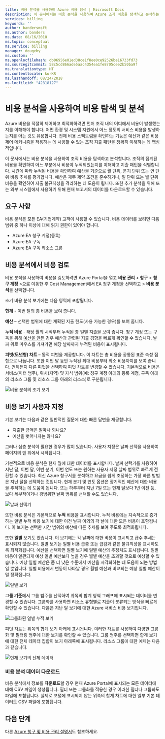 ```yaml
---
title: 비용 분석을 사용하여 Azure 비용 탐색 | Microsoft Docs
description: 이 문서에서는 비용 분석을 사용하여 Azure 조직 비용을 탐색하고 분석하는 데 도움을 줍니다.
services: billing
keywords: ''
author: bandersmsft
ms.author: banders
ms.date: 08/16/2018
ms.topic: conceptual
ms.service: billing
manager: dougeby
ms.custom: ''
ms.openlocfilehash: db06956e01ed38ce1f8ee0ce92526be16733fd73
ms.sourcegitcommit: 58c5cd866ade5aac4354ea1fe8705cee2b50ba9f
ms.translationtype: HT
ms.contentlocale: ko-KR
ms.lasthandoff: 08/24/2018
ms.locfileid: "42818127"
---
```

# <a name="explore-and-analyze-costs-with-cost-analysis"></a>비용 분석을 사용하여 비용 탐색 및 분석

Azure 비용을 적절히 제어하고 최적화하려면 먼저 조직 내의 어디에서 비용이 발생했는지를 이해해야 합니다. 어떤 환경 및 시스템 지원에서 어느 정도의 서비스 비용을 발생하는지를 아는 것도 유용합니다. 전체 비용 스펙트럼을 확인하는 기능은 예산과 같은 비용 제어 메커니즘을 적용하는 데 사용할 수 있는 조직 지출 패턴을 정확히 이해하는 데 핵심적입니다.

이 문서에서는 비용 분석을 사용하여 조직 비용을 탐색하고 분석합니다. 조직의 집계된 비용을 확인하여 어느 부분에서 비용이 누적되었는지를 이해하고 지출 패턴을 식별합니다. 시간에 따라 누적된 비용을 확인하여 예산을 기준으로 월 단위, 분기 단위 또는 연 단위 비용 추세를 평가합니다. 예산은 재무 제약 조건을 준수하거나, 일 단위 또는 월 단위 비용을 확인하여 지출 불규칙성을 격리하는 데 도움이 됩니다. 또한 추가 분석을 위해 또는 외부 시스템에서 사용하기 위해 현재 보고서의 데이터를 다운로드할 수 있습니다.

## <a name="requirements"></a>요구 사항

비용 분석은 모든 EA(기업계약) 고객이 사용할 수 있습니다. 비용 데이터를 보려면 다음 범위 중 하나 이상에 대해 읽기 권한이 있어야 합니다.

- Azure EA 청구 계정(등록)
- Azure EA 구독
- Azure EA 구독 리소스 그룹

## <a name="review-costs-in-cost-analysis"></a>비용 분석에서 비용 검토

비용 분석을 사용하여 비용을 검토하려면 Azure Portal을 열고 **비용 관리 + 청구** &gt; **청구 계정** &gt;으로 이동한 후 Cost Management에서 EA 청구 계정을 선택하고 &gt; **비용 분석**을 선택합니다.

초기 비용 분석 보기에는 다음 영역에 포함됩니다.

**합계** - 이번 달의 총 비용을 보여 줍니다.

**예산** – 선택한 범위에 대한 계획된 지출 한도(사용 가능한 경우)를 보여 줍니다.

**누적 비용** - 해당 월의 시작부터 누적된 총 일별 지출을 보여 줍니다. 청구 계정 또는 구독을 위해 [예산을 만든](billing-cost-management-budget-scenario.md#create-the-azure-budget) 경우 예산과 관련된 지출 경향을 빠르게 확인할 수 있습니다. 날짜 위로 마우스를 가져가면 해당 날짜까지 누적된 비용이 표시됩니다.

**피벗(도넛형) 차트** – 동적 피벗을 제공합니다. 이 차트는 총 비용을 공통된 표준 속성 집합으로 나눕니다. 또한 이번 달 동안 누적된 최대 비용부터 최소 비용까지를 보여 줍니다. 언제든지 다른 피벗을 선택하여 피벗 차트를 변경할 수 있습니다. 기본적으로 비용은 서비스(미터 범주), 위치(지역) 및 자식 범위(예: 청구 계정 아래의 등록 계정, 구독 아래의 리소스 그룹 및 리소스 그룹 아래의 리소스)로 구분됩니다.

![비용 분석의 초기 보기](./media/billing-cost-analysis/cost-analysis-01.png)



## <a name="customizing-cost-views"></a>비용 보기 사용자 지정

기본 보기는 다음과 같은 일반적인 질문에 대한 빠른 답변을 제공합니다.

- 지출한 금액은 얼마나 되나요?
- 예산을 벗어나지는 않나요?

그러나 심층 분석이 필요한 경우가 많이 있습니다. 사용자 지정은 날짜 선택을 사용하여 페이지의 맨 위에서 시작됩니다.

기본적으로 비용 분석은 현재 월에 대한 데이터를 표시합니다. 날짜 선택기를 사용하여 지난 달, 이번 달, 이번 분기, 이번 연도 또는 원하는 사용자 지정 날짜 범위로 빠르게 전환할 수 있습니다. 최신 Azure 청구서를 분석하고 요금을 쉽게 조정하는 가장 빠른 방법은 지난 달을 선택하는 것입니다. 현재 분기 및 연도 옵션은 장기적인 예산에 대한 비용을 추적하는 데 도움이 됩니다. 또는 하루부터 지난 7일 또는 현재 달보다 1년 이전 등, 보다 세부적이거나 광범위한 날짜 범위를 선택할 수도 있습니다.

![날짜 선택기](./media/billing-cost-analysis/date-selector.png)

또한 비용 분석은 기본적으로 **누적** 비용을 표시합니다. 누적 비용에는 지속적으로 증가하는 일별 누적 비용 보기에 대한 이전 날짜 이외의 각 날에 대한 모든 비용이 포함됩니다. 이 보기는 선택한 시간 범위의 예산에 따른 추세를 보여 주도록 최적화됩니다.

또한 **일별** 보기도 있습니다. 이 보기에는 각 날짜에 대한 비용이 표시되고 급수 추세는 표시되지 않습니다. 일별 보기는 일별 비용 급증 또는 급감과 같은 불규칙성을 표시하도록 최적화됩니다. 예산을 선택하면 일별 보기에 일별 예산의 추정치도 표시됩니다. 일별 비용이 일관되게 예상 일별 예산보다 높을 경우 월별 예산을 초과할 것으로 예상할 수 있습니다. 예상 일별 예산은 좀 더 낮은 수준에서 예산을 시각화하는 데 도움이 되는 방법일 뿐입니다. 일별 비용에서 변동이 나타날 경우 월별 예산과 비교되는 예상 일별 예산이 덜 정확집니다.

![일별 보기](./media/billing-cost-analysis/daily-view.png)

**그룹 기준**에서 그룹 범주를 선택하여 위쪽의 합계 영역 그래프에 표시되는 데이터를 변경할 수 있습니다. 그룹화를 사용하면 리소스 유형별로 지출이 분류되는 방식을 빠르게 확인할 수 있습니다. 다음은 지난 달 보기에 대한 Azure 서비스 비용 보기입니다.

![그룹화된 일별 누적 보기](./media/billing-cost-analysis/grouped-daily-accum-view.png)

피벗 차트는 위쪽의 합계 보기 아래에 표시됩니다. 이러한 차트를 사용하여 다양한 그룹화 및 필터링 범주에 대한 보기를 확인할 수 있습니다. 그룹 범주를 선택하면 합계 보기에 대한 전체 데이터 집합이 보기 아래쪽에 표시됩니다. 리소스 그룹에 대한 예제는 다음과 같습니다.

![현재 보기의 전체 데이터](./media/billing-cost-analysis/full-data-set.png)

### <a name="download-cost-analysis-data"></a>비용 분석 데이터 다운로드

비용 분석에서 정보를 **다운로드**할 경우 현재 Azure Portal에 표시되는 모든 데이터에 대해 CSV 파일이 생성됩니다. 필터 또는 그룹화를 적용한 경우 이러한 필터나 그룹화도 파일에 포함됩니다. 실제로 포털에 표시되지 않는 위쪽의 합계 차트에 대한 일부 기본 데이터도 CSV 파일에 포함됩니다.

## <a name="next-steps"></a>다음 단계

다른 [Azure 청구 및 비용 관리 설명서](billing-cost-management-budget-scenario.md)도 참조하세요.
